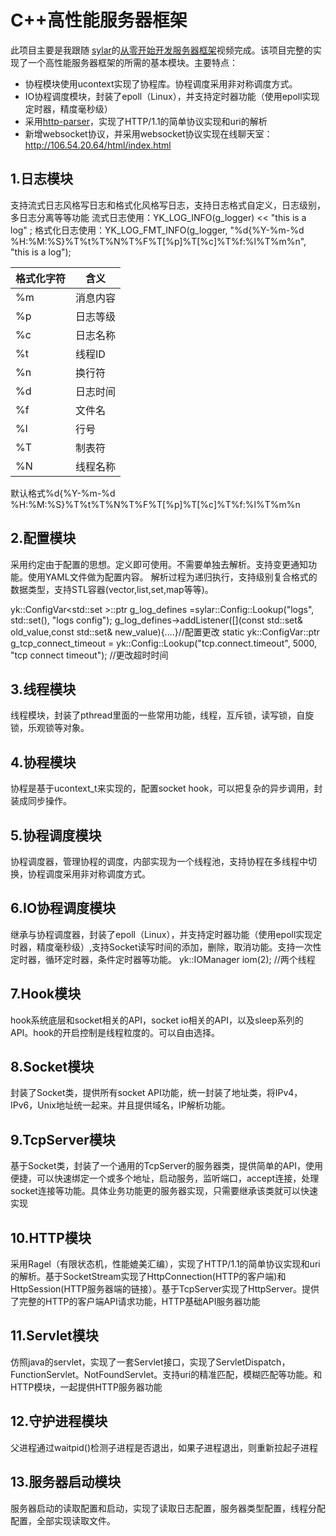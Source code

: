 # C++高性能服务器框架

此项目主要是我跟随 [sylar](https://github.com/sylar-yin/sylar)的[从零开始开发服务器框架](https://www.bilibili.com/video/BV184411s7qF)视频完成。该项目完整的实现了一个高性能服务器框架的所需的基本模块。主要特点：

 - 协程模块使用ucontext实现了协程库。协程调度采用非对称调度方式。
 - IO协程调度模块，封装了epoll（Linux），并支持定时器功能（使用epoll实现定时器，精度毫秒级）
 - 采用[http-parser](https://github.com/nodejs/http-parser)，实现了HTTP/1.1的简单协议实现和uri的解析
 - 新增websocket协议，并采用websocket协议实现在线聊天室：http://106.54.20.64/html/index.html

## 1.日志模块

支持流式日志风格写日志和格式化风格写日志，支持日志格式自定义，日志级别，多日志分离等等功能 
流式日志使用：YK_LOG_INFO(g_logger)  << "this is a log" ; 
格式化日志使用：YK_LOG_FMT_INFO(g_logger, "%d{%Y-%m-%d %H:%M:%S}%T%t%T%N%T%F%T[%p]%T[%c]%T%f:%l%T%m%n", "this is a log"); 

| 格式化字符 |含义  |
|--|--|
|%m  |  消息内容|
| %p | 日志等级 |
|%c  |  日志名称|
|  %t|线程ID  |
|%n|换行符|
| %d | 日志时间 |
| %f| 文件名|
|%l|行号|
| %T| 制表符 |
| %N| 线程名称|

默认格式%d{%Y-%m-%d %H:%M:%S}%T%t%T%N%T%F%T[%p]%T[%c]%T%f:%l%T%m%n


## 2.配置模块

采用约定由于配置的思想。定义即可使用。不需要单独去解析。支持变更通知功能。使用YAML文件做为配置内容。
解析过程为递归执行，支持级别复合格式的数据类型，支持STL容器(vector,list,set,map等等)。

yk::ConfigVar<std::set<LogDefine> >::ptr g_log_defines =sylar::Config::Lookup("logs", std::set<LogDefine>(), "logs config");
g_log_defines->addListener([](const std::set<LogDefine>& old_value,const std::set<LogDefine>& new_value){....}//配置更改
static yk::ConfigVar<int>::ptr g_tcp_connect_timeout =
	yk::Config::Lookup("tcp.connect.timeout", 5000, "tcp connect timeout"); //更改超时时间


## 3.线程模块

线程模块，封装了pthread里面的一些常用功能，线程，互斥锁，读写锁，自旋锁，乐观锁等对象。

## 4.协程模块

协程是基于ucontext_t来实现的，配置socket hook，可以把复杂的异步调用，封装成同步操作。

## 5.协程调度模块

协程调度器，管理协程的调度，内部实现为一个线程池，支持协程在多线程中切换，协程调度采用非对称调度方式。

## 6.IO协程调度模块

继承与协程调度器，封装了epoll（Linux），并支持定时器功能（使用epoll实现定时器，精度毫秒级）,支持Socket读写时间的添加，删除，取消功能。支持一次性定时器，循环定时器，条件定时器等功能。
yk::IOManager iom(2); //两个线程

## 7.Hook模块
hook系统底层和socket相关的API，socket io相关的API，以及sleep系列的API。hook的开启控制是线程粒度的。可以自由选择。

## 8.Socket模块
封装了Socket类，提供所有socket API功能，统一封装了地址类，将IPv4，IPv6，Unix地址统一起来。并且提供域名，IP解析功能。

## 9.TcpServer模块
基于Socket类，封装了一个通用的TcpServer的服务器类，提供简单的API，使用便捷，可以快速绑定一个或多个地址，启动服务，监听端口，accept连接，处理socket连接等功能。具体业务功能更的服务器实现，只需要继承该类就可以快速实现

## 10.HTTP模块
采用Ragel（有限状态机，性能媲美汇编），实现了HTTP/1.1的简单协议实现和uri的解析。基于SocketStream实现了HttpConnection(HTTP的客户端)和HttpSession(HTTP服务器端的链接）。基于TcpServer实现了HttpServer。提供了完整的HTTP的客户端API请求功能，HTTP基础API服务器功能

## 11.Servlet模块
仿照java的servlet，实现了一套Servlet接口，实现了ServletDispatch，FunctionServlet。NotFoundServlet。支持uri的精准匹配，模糊匹配等功能。和HTTP模块，一起提供HTTP服务器功能

## 12.守护进程模块
父进程通过waitpid()检测子进程是否退出，如果子进程退出，则重新拉起子进程

## 13.服务器启动模块
服务器启动的读取配置和启动，实现了读取日志配置，服务器类型配置，线程分配配置，全部实现读取文件。

